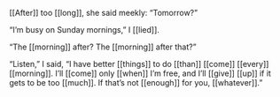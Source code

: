 [[After]] too [[long]], she said meekly: “Tomorrow?”

“I’m busy on Sunday mornings,” I [[lied]].

“The [[morning]] after? The [[morning]] after that?”

“Listen,” I said, “I have better [[things]] to do [[than]] [[come]] [[every]] [[morning]]. I’ll [[come]] only [[when]] I’m free, and I’ll [[give]] [[up]] if it gets to be too [[much]]. If that’s not [[enough]] for you, [[whatever]].”